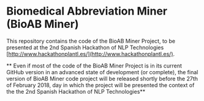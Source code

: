 # Biomedical Abbreviation Miner (BioAB Miner)

This repository contains the code of the BioAB Miner Project, to be presented at the 2nd Spanish Hackathon of NLP Technologies [http://www.hackathonplantl.es/](http://www.hackathonplantl.es/).  

** Even if most of the code of the BioAB Miner Project is in its current GitHub version in an advanced state of development (or complete), the final version of BioAB Miner code project will be released shortly before the 27th of February 2018, day in which the project will be presented the context of the the 2nd Spanish Hackathon of NLP Technologies**  
